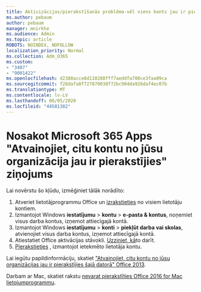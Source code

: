 ```yaml
---
title: Aktivizācijas/pierakstīšanās problēma-vēl viens konts jau ir pierakstījies
ms.author: pebaum
author: pebaum
manager: mnirkhe
ms.audience: Admin
ms.topic: article
ROBOTS: NOINDEX, NOFOLLOW
localization_priority: Normal
ms.collection: Adm_O365
ms.custom:
- "3407"
- "9001422"
ms.openlocfilehash: d2388acce0d110280fff7aeddfa700ce3faa09ca
ms.sourcegitcommit: f28dafa0f727870038f72bc904da926daf4ec07b
ms.translationtype: MT
ms.contentlocale: lv-LV
ms.lasthandoff: 06/05/2020
ms.locfileid: "44581382"
---
```

# <a name="fixing-the-microsoft-365-apps-sorry-another-account-from-your-organization-is-already-signed-in-message"></a>Nosakot Microsoft 365 Apps "Atvainojiet, citu kontu no jūsu organizācija jau ir pierakstījies" ziņojums

Lai novērstu šo kļūdu, izmēģiniet tālāk norādīto:

1. Atveriet lietotājprogrammu Office un [izrakstieties](https://support.office.com/article/5a20dc11-47e9-4b6f-945d-478cb6d92071) no visiem lietotāju kontiem.   
2. Izmantojot Windows **iestatījumu**  >  **kontu**  >  **e-pasta & kontus**, noņemiet visus darba kontus, izņemot attiecīgajā kontā. 
3. Izmantojot Windows **iestatījumu**  >  **konti**  >  **piekļūt darba vai skolas**, atvienojiet visus darba kontus, izņemot attiecīgajā kontā. 
4. Atiestatiet Office aktivācijas stāvokli. [Uzziniet, kā](https://docs.microsoft.com/office365/troubleshoot/activation/reset-office-365-proplus-activation-state
)to darīt.
5. [Pierakstieties](https://support.office.com/article/628ea040-f265-49de-b986-be09c3ebf8a9) , izmantojot ietekmēto lietotāja kontu. 

Lai iegūtu papildinformāciju, skatiet ["Atvainojiet, citu kontu no jūsu organizācijas jau ir pierakstījies šajā datorā" Office 2013](https://docs.microsoft.com/office/troubleshoot/error-messages/another-account-already-signed-in).

Darbam ar Mac, skatiet rakstu [nevarat pierakstīties Office 2016 for Mac lietojumprogrammu](https://docs.microsoft.com/office365/troubleshoot/authentication/sign-in-to-office-2016-for-mac-fail).
